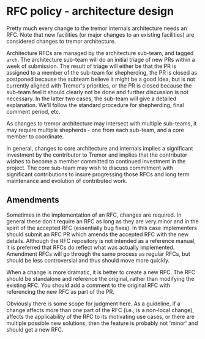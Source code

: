 # RFC policy - architecture design

Pretty much every change to the tremor internals architecture needs an RFC.
Note that new facilities (or major changes to an existing facilities) are
considered changes to tremor architecture.

Architecture RFCs are managed by the architecture sub-team, and tagged `arch`. The
architecture sub-team will do an initial triage of new PRs within a week of
submission. The result of triage will either be that the PR is assigned to a
member of the sub-team for shepherding, the PR is closed as postponed because
the subteam believe it might be a good idea, but is not currently aligned with
Tremor's priorities, or the PR is closed because the sub-team feel it should
clearly not be done and further discussion is not necessary. In the latter two
cases, the sub-team will give a detailed explanation. We'll follow the standard
procedure for shepherding, final comment period, etc.

As changes to tremor architecture may intersect with multiple sub-teams, it may
require multiple shepherds - one from each sub-team, and a core member to coordinate.

In general, changes to core architecture and internals implies a significant investment
by the contributor to Tremor and implies that the contributor wishes to become a
member committed to continued investment in the project. The core sub-team may wish
to discuss commitment with significant contributions to insure progressing those RFCs
and long term maintenance and evolution of contributed work.

## Amendments

Sometimes in the implementation of an RFC, changes are required. In general
these don't require an RFC as long as they are very minor and in the spirit of
the accepted RFC (essentially bug fixes). In this case implementers should
submit an RFC PR which amends the accepted RFC with the new details. Although
the RFC repository is not intended as a reference manual, it is preferred that
RFCs do reflect what was actually implemented. Amendment RFCs will go through
the same process as regular RFCs, but should be less controversial and thus
should move more quickly.

When a change is more dramatic, it is better to create a new RFC. The RFC should
be standalone and reference the original, rather than modifying the existing
RFC. You should add a comment to the original RFC with referencing the new RFC
as part of the PR.

Obviously there is some scope for judgment here. As a guideline, if a change
affects more than one part of the RFC (i.e., is a non-local change), affects the
applicability of the RFC to its motivating use cases, or there are multiple
possible new solutions, then the feature is probably not 'minor' and should get
a new RFC.
